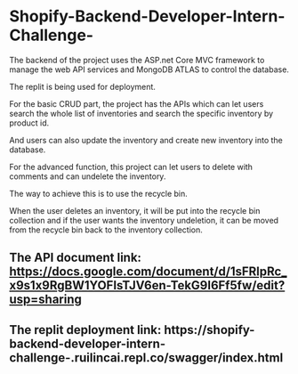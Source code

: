# Shopify-Backend-Developer-Intern-Challenge-

The backend of the project uses the ASP.net Core MVC framework to manage the web API services and MongoDB ATLAS to control the database.

The replit is being used for deployment. 

For the basic CRUD part, the project has the APIs which can let users search the whole list of inventories and search the specific inventory by product id. 

And users can also update the inventory and create new inventory into the database. 

For the advanced function, this project can let users to delete with comments and can undelete the inventory. 

The way to achieve this is to use the recycle bin. 

When the user deletes an inventory, it will be put into the recycle bin collection and if the user wants the inventory undeletion, it can be moved from the recycle bin back to the inventory collection.

## The API document link: https://docs.google.com/document/d/1sFRlpRc_x9s1x9RgBW1YOFIsTJV6en-TekG9I6Ff5fw/edit?usp=sharing
## The replit deployment link: https://shopify-backend-developer-intern-challenge-.ruilincai.repl.co/swagger/index.html
